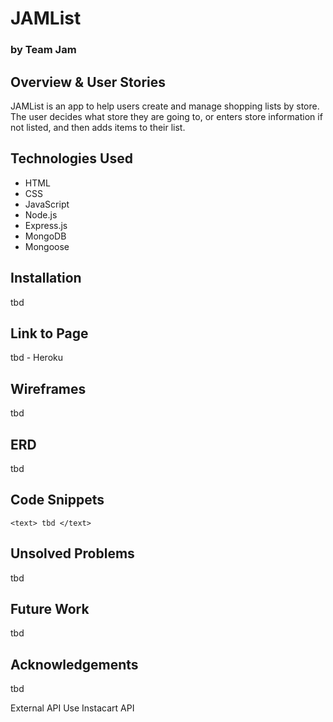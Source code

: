 # JAMList 
### by Team Jam

## Overview & User Stories
JAMList is an app to help users create and manage shopping lists by store.
The user decides what store they are going to, or enters store information if not listed, and then adds items to their list.

## Technologies Used
* HTML
* CSS
* JavaScript
* Node.js
* Express.js
* MongoDB
* Mongoose

## Installation
tbd

## Link to Page
tbd - Heroku

## Wireframes
tbd

## ERD
tbd

## Code Snippets
```<text> tbd </text>```

## Unsolved Problems
tbd

## Future Work
tbd

## Acknowledgements
tbd

External API Use
Instacart API